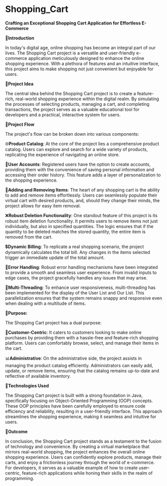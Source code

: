 # Shopping_Cart 
**Crafting an Exceptional Shopping Cart Application for Effortless E-Commerce**

👋**Introduction**

In today's digital age, online shopping has become an integral part of our lives. The Shopping Cart project is a versatile and user-friendly e-commerce application meticulously designed to enhance the online shopping experience. 
With a plethora of features and an intuitive interface, this project aims to make shopping not just convenient but enjoyable for users.

🚀**Project Idea**

The central idea behind the Shopping Cart project is to create a feature-rich, real-world shopping experience within the digital realm. By simulating the processes of selecting products, managing a cart, and completing transactions, 
the project serves as a valuable educational tool for developers and a practical, interactive system for users.

🌊**Project Flow**

The project's flow can be broken down into various components:

🌐**Product Catalog**: At the core of the project lies a comprehensive product catalog. Users can explore and search for a wide variety of products, replicating the experience of navigating an online store.

📝**User Accounts**: Registered users have the option to create accounts, providing them with the convenience of saving personal information and accessing their order history. This feature adds a layer of personalization to the shopping experience.

🛒**Adding and Removing Items**: The heart of any shopping cart is the ability to add and remove items effortlessly. Users can seamlessly populate their virtual cart with desired products, and, should they change their minds, the project allows for easy item removal.

❌**Robust Deletion Functionality**: One standout feature of this project is its robust item deletion functionality. It permits users to remove items not just individually, but also in specified quantities. 
The logic ensures that if the quantity to be deleted matches the stored quantity, the entire item is removed from the cart.

💲**Dynamic Billing**: To replicate a real shopping scenario, the project dynamically calculates the total bill. Any changes in the items selected trigger an immediate update of the total amount.

🔄**Error Handling**: Robust error handling mechanisms have been integrated to provide a smooth and seamless user experience. From invalid inputs to edge cases, the project gracefully handles any issues that may arise.

🧵**Multi-Threading**: To enhance user responsiveness, multi-threading has been implemented for the display of the User List and Our List. This parallelization ensures that the system remains snappy and responsive even when dealing with a multitude of items.

🎯**Purpose:** 

The Shopping Cart project has a dual purpose:

🛒**Customer-Centric**: It caters to customers looking to make online purchases by providing them with a hassle-free and feature-rich shopping platform. Users can comfortably browse, select, and manage their items in the cart.

📊**Administrative**: On the administrative side, the project assists in managing the product catalog efficiently. Administrators can easily add, update, or remove items, ensuring that the catalog remains up-to-date and reflective of available inventory.

🔧**Technologies Used**

The Shopping Cart project is built with a strong foundation in Java, specifically focusing on Object-Oriented Programming (OOP) concepts. These OOP principles have been carefully employed to ensure code efficiency and reliability, resulting in a user-friendly interface. This approach streamlines the shopping experience, making it seamless and intuitive for users.

🌟**Outcome**

In conclusion, the Shopping Cart project stands as a testament to the fusion of technology and convenience. By creating a virtual marketplace that mirrors real-world shopping, the project enhances the overall online shopping experience.
Users can confidently explore products, manage their carts, and enjoy a frictionless journey through the world of e-commerce. For developers, it serves as a valuable example of how to create user-centric, feature-rich applications while honing their skills in the realm of programming.
